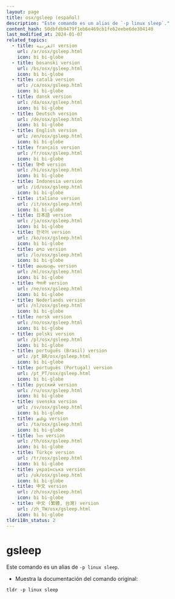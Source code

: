 ```yaml
---
layout: page
title: osx/gsleep (español)
description: "Este comando es un alias de `-p linux sleep`."
content_hash: 50dbfdb9479f1eb6e469cb1fe62eebe6de304140
last_modified_at: 2024-01-07
related_topics:
  - title: العربية version
    url: /ar/osx/gsleep.html
    icon: bi bi-globe
  - title: bosanski version
    url: /bs/osx/gsleep.html
    icon: bi bi-globe
  - title: català version
    url: /ca/osx/gsleep.html
    icon: bi bi-globe
  - title: dansk version
    url: /da/osx/gsleep.html
    icon: bi bi-globe
  - title: Deutsch version
    url: /de/osx/gsleep.html
    icon: bi bi-globe
  - title: English version
    url: /en/osx/gsleep.html
    icon: bi bi-globe
  - title: français version
    url: /fr/osx/gsleep.html
    icon: bi bi-globe
  - title: हिन्दी version
    url: /hi/osx/gsleep.html
    icon: bi bi-globe
  - title: Indonesia version
    url: /id/osx/gsleep.html
    icon: bi bi-globe
  - title: italiano version
    url: /it/osx/gsleep.html
    icon: bi bi-globe
  - title: 日本語 version
    url: /ja/osx/gsleep.html
    icon: bi bi-globe
  - title: 한국어 version
    url: /ko/osx/gsleep.html
    icon: bi bi-globe
  - title: ລາວ version
    url: /lo/osx/gsleep.html
    icon: bi bi-globe
  - title: മലയാളം version
    url: /ml/osx/gsleep.html
    icon: bi bi-globe
  - title: नेपाली version
    url: /ne/osx/gsleep.html
    icon: bi bi-globe
  - title: Nederlands version
    url: /nl/osx/gsleep.html
    icon: bi bi-globe
  - title: norsk version
    url: /no/osx/gsleep.html
    icon: bi bi-globe
  - title: polski version
    url: /pl/osx/gsleep.html
    icon: bi bi-globe
  - title: português (Brasil) version
    url: /pt_BR/osx/gsleep.html
    icon: bi bi-globe
  - title: português (Portugal) version
    url: /pt_PT/osx/gsleep.html
    icon: bi bi-globe
  - title: русский version
    url: /ru/osx/gsleep.html
    icon: bi bi-globe
  - title: svenska version
    url: /sv/osx/gsleep.html
    icon: bi bi-globe
  - title: தமிழ் version
    url: /ta/osx/gsleep.html
    icon: bi bi-globe
  - title: ไทย version
    url: /th/osx/gsleep.html
    icon: bi bi-globe
  - title: Türkçe version
    url: /tr/osx/gsleep.html
    icon: bi bi-globe
  - title: українська version
    url: /uk/osx/gsleep.html
    icon: bi bi-globe
  - title: 中文 version
    url: /zh/osx/gsleep.html
    icon: bi bi-globe
  - title: 中文 (繁體, 台灣) version
    url: /zh_TW/osx/gsleep.html
    icon: bi bi-globe
tldri18n_status: 2
---
```

# gsleep

Este comando es un alias de `-p linux sleep`.

- Muestra la documentación del comando original:

`tldr -p linux sleep`
